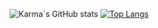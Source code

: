![Karma´s GitHub stats](https://github-readme-stats.vercel.app/api?username=Ie-Karma&show_icons=true)
[![Top Langs](https://github-readme-stats.vercel.app/api/top-langs/?username=anuraghazra&hide_progress=true)](https://github.com/anuraghazra/github-readme-stats)

